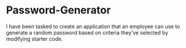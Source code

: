 # Password-Generator
I have been tasked to create an application that an employee can use to generate a random password based on criteria they’ve selected by modifying starter code.
